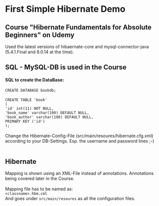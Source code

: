 # First Simple Hibernate Demo
## Course "Hibernate Fundamentals for Absolute Beginners" on Udemy

Used the latest versions of hibaernate-core and mysql-connector-java (5.4.1.Final and 8.0.14 at the time).

## SQL - MySQL-DB is used in the Course

#### SQL to create the DataBase:
`CREATE DATABASE bookdb;`<br><br>
`CREATE TABLE 'book'`<br>`(`<br>
  `'id' int(11) NOT NULL,`<br>
  `'book_name' varchar(100) DEFAULT NULL,`<br>
  `'book_author' varchar(100) DEFAULT NULL,`<br>
  `PRIMARY KEY ('id')`<br>
`);`
<br><br>
Change the Hibernate-Config-File (src/main/resoures/hibernate.cfg.xml) according to your DB-Settings. Esp. the username and password lines ;-)
<br><br>
## Hibernate
Mapping is shown using an XML-File instead of annotations.
Annotations being covered later in the Course.
<br><br>
Mapping file has to be named as: <br>
`<classname>.hbm.cml`<br>
And goes under `src/main/resoures` as all the configuration files.
